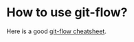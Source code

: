 # How to use git-flow?

Here is a good [git-flow cheatsheet](https://danielkummer.github.io/git-flow-cheatsheet/).

